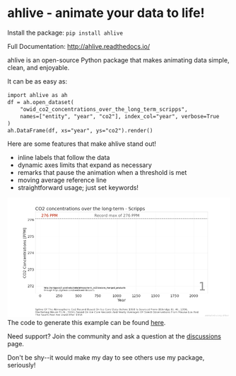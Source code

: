 ahlive - animate your data to life!
====================================

Install the package: ``pip install ahlive``

Full Documentation: http://ahlive.readthedocs.io/

ahlive is an open-source Python package that makes animating data simple, clean, and enjoyable.

It can be as easy as:

```
import ahlive as ah
df = ah.open_dataset(
    "owid_co2_concentrations_over_the_long_term_scripps",
    names=["entity", "year", "co2"], index_col="year", verbose=True
)
ah.DataFrame(df, xs="year", ys="co2").render()
```

Here are some features that make ahlive stand out!

- inline labels that follow the data
- dynamic axes limits that expand as necessary
- remarks that pause the animation when a threshold is met
- moving average reference line
- straightforward usage; just set keywords!

![CO2 Concentrations](https://raw.githubusercontent.com/ahuang11/ahlive/main/docs/source/_static/co2_concentrations.gif)
The code to generate this example can be found [here](https://ahlive.readthedocs.io/en/main/introductions/quick_start.html).

Need support? Join the community and ask a question at the [discussions](https://github.com/ahuang11/ahlive/discussions) page.

Don't be shy--it would make my day to see others use my package, seriously!
